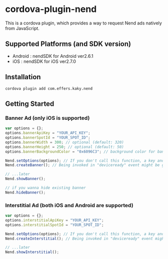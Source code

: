 # cordova-plugin-nend

This is a cordova plugin, which provides a way to request Nend ads natively from JavaScript.

## Supported Platforms (and SDK version)

* Android : nendSDK for Android ver2.6.1
* iOS : nendSDK for iOS ver2.7.0

## Installation

```
cordova plugin add com.effers.kaky.nend
```

## Getting Started

### Banner Ad (only iOS is supported)

```javascript
var options = {};
options.bannerApiKey = "YOUR_API_KEY";
options.bannerSpotId = "YOUR_SPOT_ID";
options.bannerWidth = 300; // optional (default: 320)
options.bannerHeight = 250; // optional (default: 50)
options.bannerBackgroundColor = "0x6096C3"; // background color for banner view (default: "0xFFFFFF")

Nend.setOptions(options); // If you don't call this function, a key and an id for testing will be used instead.
Nend.createBanner(); // Being invoked in "deviceready" event might be good.

// ...later
Nend.showBanner();

// if you wanna hide existing banner
Nend.hideBanner();
```

### Interstitial Ad (both iOS and Android are supported)

```javascript
var options = {};
options.interstitialApiKey = "YOUR_API_KEY";
options.interstitialSpotId = "YOUR_SPOT_ID";

Nend.setOptions(options); // If you don't call this function, a key and an id for testing will be used instead.
Nend.createInterstitial(); // Being invoked in "deviceready" event might be good.

// ...later
Nend.showInterstitial();
```
